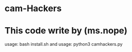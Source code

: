 # cam-Hackers
# This code write by (ms.nope)
usage:
     bash install.sh
and usage:
         python3 camhackers.py
